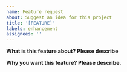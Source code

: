 ```yaml
---
name: Feature request
about: Suggest an idea for this project
title: '[FEATURE]'
labels: enhancement
assignees: ''
---
```


**What is this feature about? Please describe**

<!-- A clear feature detail -->

**Why you want this feature? Please describe.**

<!-- A clear and concise description of what the problem is. Ex. I'm always frustrated when [...] -->
